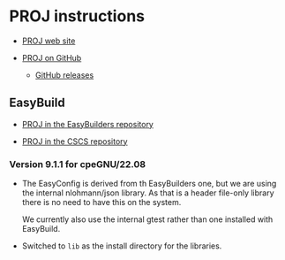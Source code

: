 # PROJ instructions

-   [PROJ web site](https://proj.org/)
    
-   [PROJ on GitHub](https://github.com/OSGeo/PROJ)
    
    -   [GitHub releases](https://github.com/OSGeo/PROJ/releases)
    

## EasyBuild

-   [PROJ in the EasyBuilders repository](https://github.com/easybuilders/easybuild-easyconfigs/tree/develop/easybuild/easyconfigs/p/PROJ)
    
-   [PROJ in the CSCS repository](https://github.com/eth-cscs/production/tree/master/easybuild/easyconfigs/p/PROJ)
    

### Version 9.1.1 for cpeGNU/22.08

-   The EasyConfig is derived from th EasyBuilders one, but we are using the internal
    nlohmann/json library. As that is a header file-only library there is no need
    to have this on the system.
    
    We currently also use the internal gtest rather than one installed with EasyBuild.

-   Switched to `lib` as the install directory for the libraries.
    
